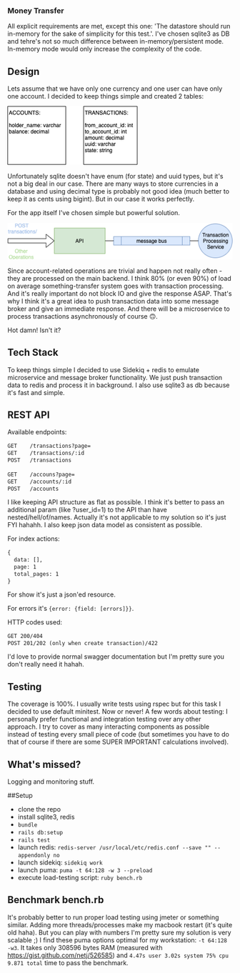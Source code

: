 ### Money Transfer

All explicit requirements are met, except this one: 'The datastore should run in-memory for the sake of simplicity for this test.'. I've chosen sqlite3 as DB and tehre's not so much difference between in-memory/persistent mode. In-memory mode would only increase the complexity of the code.

## Design

Lets assume that we have only one currency and one user can have only one account.
I decided to keep things simple and created 2 tables:

![pic2](public/pic2.png)

Unfortunately sqlite doesn't have enum (for state) and uuid types, but it's not a big deal in our case.
There are many ways to store currencies in a database and using decimal type is probably not good idea (much better to keep it as cents using bigint). But in our case it works perfectly.

For the app itself I've chosen simple but powerful solution.

![pic1](public/pic1.png)

Since account-related operations are trivial and happen not really often - they are processed on the main backend. I think 80% (or even 90%) of load on average something-transfer system goes with transaction processing. And it's really important do not block IO and give the response ASAP. That's why I think it's a great idea to push transaction data into some message broker and give an immediate response. And there will be a microservice to process transactions asynchronously of course 🙃.

Hot damn! Isn't it?

## Tech Stack

To keep things simple I decided to use Sidekiq + redis to emulate microservice and message broker functionality. We just push transaction data to redis and process it in background. I also use sqlite3 as db because it's fast and simple.

## REST API
Available endpoints:
```
GET    /transactions?page=
GET    /transactions/:id
POST   /transactions

GET    /accouns?page=
GET    /accounts/:id
POST   /accounts
```

I like keeping API structure as flat as possible. I think it's better to pass an additional param (like ?user_id=1) to the API than have nested/hell/of/names. Actually it's not applicable to my solution so it's just FYI hahahh. I also keep json data model as consistent as possible.

For index actions: 
```
{
  data: [],
  page: 1
  total_pages: 1
}
```

For show it's just a json'ed resource.

For errors it's `{error: {field: [errors]}}`.

HTTP codes used:
```
GET 200/404
POST 201/202 (only when create transaction)/422
```

I'd love to provide normal swagger documentation but I'm pretty sure you don't really need it hahah.

## Testing

The coverage is 100%.
I usually write tests using rspec but for this task I decided to use default minitest. Now or never!
A few words about testing: I personally prefer functional and integration testing over any other approach. I try to cover as many interacting components as possible instead of testing every small piece of code (but sometimes you have to do that of course if there are some SUPER IMPORTANT calculations involved).

## What's missed?
Logging and monitoring stuff.

##Setup
- clone the repo
- install sqlite3, redis
- `bundle`
- `rails db:setup`
- `rails test`
- launch redis: `redis-server /usr/local/etc/redis.conf --save "" --appendonly no`
- launch sidekiq: `sidekiq work`
- launch puma: `puma -t 64:128 -w 3 --preload`
- execute load-testing script: `ruby bench.rb`

## Benchmark bench.rb
It's probably better to run proper load testing using jmeter or something similar. Adding more threads/processes make my macbook restart (it's quite old haha). But you can play with numbers I'm pretty sure my solution is very scalable ;)
I find these puma options optimal for my workstation: `-t 64:128 -w3`. It takes only 308596 bytes RAM (measured with https://gist.github.com/netj/526585) and `4.47s user 3.02s system 75% cpu 9.871 total` time to pass the benchmark.

